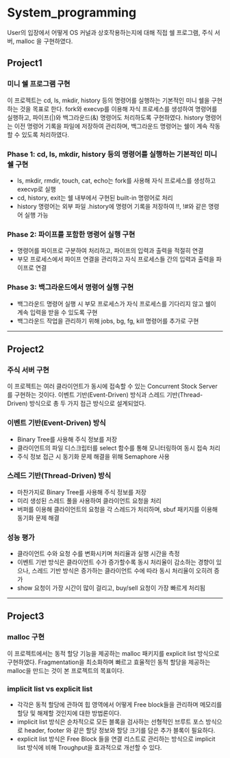 # System_programming

User의 입장에서 어떻게 OS 커널과 상호작용하는지에 대해 직접 쉘 프로그램, 주식 서버, malloc 을 구현하였다.

## Project1 
### 미니 쉘 프로그램 구현
이 프로젝트는 cd, ls, mkdir, history 등의 명령어를 실행하는 기본적인 미니 쉘을 구현하는 것을 목표로 한다. fork와 execvp를 이용해 자식 프로세스를 생성하여 명령어를 실행하고, 파이프(|)와 백그라운드(&) 명령어도 처리하도록 구현하였다. history 명령어는 이전 명령어 기록을 파일에 저장하여 관리하며, 백그라운드 명령어는 쉘이 계속 작동할 수 있도록 처리하였다.

### Phase 1: cd, ls, mkdir, history 등의 명령어를 실행하는 기본적인 미니 쉘 구현
- ls, mkdir, rmdir, touch, cat, echo는 fork를 사용해 자식 프로세스를 생성하고 execvp로 실행
- cd, history, exit는 쉘 내부에서 구현된 built-in 명령어로 처리
- history 명령어는 외부 파일 .history에 명령어 기록을 저장하여 !!, !#와 같은 명령어 실행 가능

### Phase 2: 파이프를 포함한 명령어 실행 구현
- 명령어를 파이프로 구분하여 처리하고, 파이프의 입력과 출력을 적절히 연결
- 부모 프로세스에서 파이프 연결을 관리하고 자식 프로세스들 간의 입력과 출력을 파이프로 연결
  
### Phase 3: 백그라운드에서 명령어 실행 구현
- 백그라운드 명령어 실행 시 부모 프로세스가 자식 프로세스를 기다리지 않고 쉘이 계속 입력을 받을 수 있도록 구현
- 백그라운드 작업을 관리하기 위해 jobs, bg, fg, kill 명령어를 추가로 구현

---

## Project2
### 주식 서버 구현
이 프로젝트는 여러 클라이언트가 동시에 접속할 수 있는 Concurrent Stock Server를 구현하는 것이다. 이벤트 기반(Event-Driven) 방식과 스레드 기반(Thread-Driven) 방식으로 총 두 가지 접근 방식으로 설계되었다.

### 이벤트 기반(Event-Driven) 방식 
- Binary Tree를 사용해 주식 정보를 저장
- 클라이언트의 파일 디스크립터를 select 함수를 통해 모니터링하여 동시 접속 처리
- 주식 정보 접근 시 동기화 문제 해결을 위해 Semaphore 사용

### 스레드 기반(Thread-Driven) 방식
- 마찬가지로 Binary Tree를 사용해 주식 정보를 저장
- 미리 생성된 스레드 풀을 사용하여 클라이언트 요청을 처리
- 버퍼를 이용해 클라이언트의 요청을 각 스레드가 처리하며, sbuf 패키지를 이용해 동기화 문제 해결
  
### 성능 평가
- 클라이언트 수와 요청 수를 변화시키며 처리율과 실행 시간을 측정
- 이벤트 기반 방식은 클라이언트 수가 증가할수록 동시 처리율이 감소하는 경향이 있으나, 스레드 기반 방식은 증가하는 클라이언트 수에 따라 동시 처리율이 오히려 증가
- show 요청이 가장 시간이 많이 걸리고, buy/sell 요청이 가장 빠르게 처리됨

  

---

## Project3
### malloc 구현
이 프로젝트에서는 동적 할당 기능을 제공하는 malloc 패키지를 explicit list 방식으로 구현하였다. Fragmentation을 최소화하며 빠르고 효율적인 동적 할당을 제공하는 malloc을 만드는 것이 본 프로젝트의 목표이다.

### implicit list vs explicit list
- 각각은 동적 할당에 관하여 힙 영역에서 어떻게 Free block들을 관리하며 메모리를 할당 및 해제할 것인지에 대한 방법론이다.
- implicit list 방식은 순차적으로 모든 블록을 검사하는 선형적인 브루트 포스 방식으로 header, footer 와 같은 할당 정보와 할당 크기를 담은 추가 블록이 필요하다.
- explicit list 방식은 Free Block 들을 연결 리스트로 관리하는 방식으로 implicit list 방식에 비해 Troughput을 효과적으로 개선할 수 있다.

